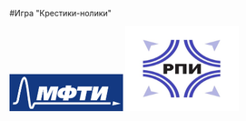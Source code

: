 #Игра "Крестики-нолики"

<img src="logo.jpg" alt="logo" width="200"/> <img src="logo_2.jpg" alt="logo_2" height = "150" width="200"/>
